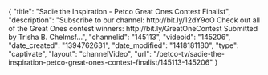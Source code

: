 {
    "title": "Sadie the Inspiration - Petco Great Ones Contest Finalist",
    "description": "Subscribe to our channel: http:\/\/bit.ly\/12dY9oO Check out all of the Great Ones contest winners: http:\/\/bit.ly\/GreatOneContest Submitted by Trisha B. Chelmsf...",
    "channelid": "145113",
    "videoid": "145206",
    "date_created": "1394762631",
    "date_modified": "1418181180",
    "type": "captivate",
    "layout": "channelVideo",
    "url": "\/petco-tv\/sadie-the-inspiration-petco-great-ones-contest-finalist\/145113-145206"
}